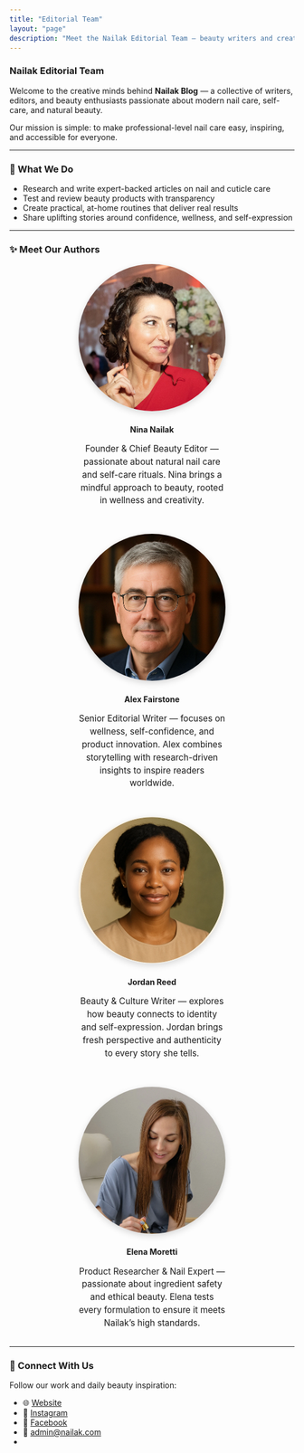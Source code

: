 ```yaml
---
title: "Editorial Team"
layout: "page"
description: "Meet the Nailak Editorial Team — beauty writers and creators sharing expert tips, nail care guides, and wellness insights."
---
```


### Nailak Editorial Team

Welcome to the creative minds behind **Nailak Blog** — a collective of writers, editors, and beauty enthusiasts passionate about modern nail care, self-care, and natural beauty.

Our mission is simple: to make professional-level nail care easy, inspiring, and accessible for everyone.

---

### 💅 What We Do
- Research and write expert-backed articles on nail and cuticle care  
- Test and review beauty products with transparency  
- Create practical, at-home routines that deliver real results  
- Share uplifting stories around confidence, wellness, and self-expression  

---

### ✨ Meet Our Authors

<div style="display: flex; flex-wrap: wrap; gap: 2rem; align-items: flex-start; justify-content: center; margin-top: 1rem;">

  <div style="text-align: center; max-width: 260px;">
    <img src="author1.webp" alt="Nina Nailak — Nailak Editorial" style="width: 100%; border-radius: 50%; box-shadow: 0 4px 12px rgba(0,0,0,0.15); margin-bottom: 0.8rem;">
    <h4 style="margin: 0.5rem 0; color: var(--primary);">Nina Nailak</h4>
    <p style="font-size: 0.95rem; color: var(--secondary-text); line-height: 1.5;">
      Founder & Chief Beauty Editor — passionate about natural nail care and self-care rituals. Nina brings a mindful approach to beauty, rooted in wellness and creativity.
    </p>
  </div>

  <div style="text-align: center; max-width: 260px;">
    <img src="author2.webp" alt="Alex Fairstone — Nailak Editorial" style="width: 100%; border-radius: 50%; box-shadow: 0 4px 12px rgba(0,0,0,0.15); margin-bottom: 0.8rem;">
    <h4 style="margin: 0.5rem 0; color: var(--primary);">Alex Fairstone</h4>
    <p style="font-size: 0.95rem; color: var(--secondary-text); line-height: 1.5;">
      Senior Editorial Writer — focuses on wellness, self-confidence, and product innovation. Alex combines storytelling with research-driven insights to inspire readers worldwide.
    </p>
  </div>

  <div style="text-align: center; max-width: 260px;">
    <img src="author3.webp" alt="Jordan Reed — Nailak Editorial" style="width: 100%; border-radius: 50%; box-shadow: 0 4px 12px rgba(0,0,0,0.15); margin-bottom: 0.8rem;">
    <h4 style="margin: 0.5rem 0; color: var(--primary);">Jordan Reed</h4>
    <p style="font-size: 0.95rem; color: var(--secondary-text); line-height: 1.5;">
      Beauty & Culture Writer — explores how beauty connects to identity and self-expression. Jordan brings fresh perspective and authenticity to every story she tells.
    </p>
  </div>

  <div style="text-align: center; max-width: 260px;">
    <img src="author4.webp" alt="Elena Moretti — Nailak Editorial" style="width: 100%; border-radius: 50%; box-shadow: 0 4px 12px rgba(0,0,0,0.15); margin-bottom: 0.8rem;">
    <h4 style="margin: 0.5rem 0; color: var(--primary);">Elena Moretti</h4>
    <p style="font-size: 0.95rem; color: var(--secondary-text); line-height: 1.5;">
      Product Researcher & Nail Expert — passionate about ingredient safety and ethical beauty. Elena tests every formulation to ensure it meets Nailak’s high standards.
    </p>
  </div>

</div>

---

### 🌿 Connect With Us
Follow our work and daily beauty inspiration:  
- 🌐 [Website](https://nailak.com)  
- 📸 [Instagram](https://www.instagram.com/nailak_care/)  
- 💚 [Facebook](https://www.facebook.com/CompleteCuticleCare/)
- 💌 [admin@nailak.com](mailto:admin@nailak.com)
- 
